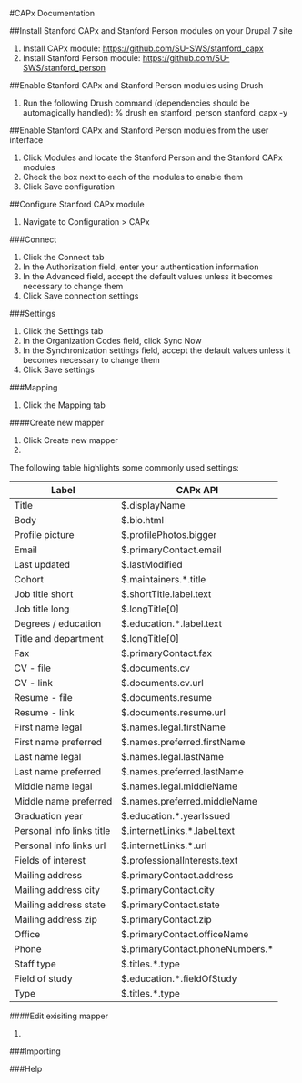 #CAPx Documentation

##Install Stanford CAPx and Stanford Person modules on your Drupal 7 site

1. Install CAPx module: https://github.com/SU-SWS/stanford_capx
2. Install Stanford Person module: https://github.com/SU-SWS/stanford_person

##Enable Stanford CAPx and Stanford Person modules using Drush

1. Run the following Drush command (dependencies should be automagically handled): % drush en stanford_person stanford_capx -y

##Enable Stanford CAPx and Stanford Person modules from the user interface

1. Click Modules and locate the Stanford Person and the Stanford CAPx modules
2. Check the box next to each of the modules to enable them
3. Click Save configuration

##Configure Stanford CAPx module

1. Navigate to Configuration > CAPx

###Connect

1. Click the Connect tab
2. In the Authorization field, enter your authentication information
3. In the Advanced field, accept the default values unless it becomes necessary to change them
4. Click Save connection settings

###Settings

1. Click the Settings tab
2. In the Organization Codes field, click Sync Now
3. In the Synchronization settings field, accept the default values unless it becomes necessary to change them
4. Click Save settings

###Mapping

1. Click the Mapping tab

####Create new mapper

1. Click Create new mapper
2. 

The following table highlights some commonly used settings:

Label | CAPx API
--- | ---
Title |	$.displayName
Body | $.bio.html
Profile picture	| $.profilePhotos.bigger
Email | $.primaryContact.email
Last updated |$.lastModified
Cohort | $.maintainers.*.title
Job title short | $.shortTitle.label.text
Job title long | $.longTitle[0]
Degrees / education | $.education.*.label.text
Title and department | $.longTitle[0]
Fax | $.primaryContact.fax
CV - file | $.documents.cv
CV - link | $.documents.cv.url
Resume - file | $.documents.resume
Resume - link | $.documents.resume.url
First name legal | $.names.legal.firstName
First name preferred | $.names.preferred.firstName
Last name legal | $.names.legal.lastName
Last name preferred | $.names.preferred.lastName
Middle name legal | $.names.legal.middleName
Middle name preferred | $.names.preferred.middleName
Graduation year | $.education.*.yearIssued
Personal info links title | $.internetLinks.*.label.text
Personal info links url | $.internetLinks.*.url
Fields of interest | $.professionalInterests.text
Mailing address | $.primaryContact.address
Mailing address city | $.primaryContact.city
Mailing address state | $.primaryContact.state
Mailing address zip | $.primaryContact.zip
Office | $.primaryContact.officeName
Phone | $.primaryContact.phoneNumbers.*
Staff type | $.titles.*.type
Field of study | $.education.*.fieldOfStudy
Type | $.titles.*.type

####Edit exisiting mapper

1.

###Importing

###Help
